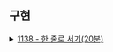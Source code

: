 ## 구현
<details>
<summary>
<a href="_1138.java">1138 - 한 줄로 서기(20분)</a>
</summary>

<ul>
<li>풀이과정<ul>
<li>자신의 위치에서 왼쪽부분에 자신보다 큰 값이 몇개 있는지 파악이 되기 때문에 젤 마지막 index 인 n-1 번 부터 읽어가면 된다.</li>
<li>예를들어 4 \n 2 1 1 0 이라면 0(4) -&gt; 1(3) -&gt; 1(2) -&gt; 2(1) 순서대로 arr에 인덱스 위치, value 이런식으로 add 메서드를 활용하면 쉽게 풀이가 가능하다.</li>
</ul>
</li>
</ul>
<ul>
<li><p>어려운점</p>
<ul>
<li>없었던것 같습니다.</li>
</ul>
</li>
<li><p>배운점</p>
<ul>
<li>처음에 int 로 할지 ArrayList로 할지 고민했는데 다음과 같이 그림을 그려보니까 쉽게 풀렸습니다.</li>

![image](https://github.com/leebongseung/coding-test/assets/101985441/c98c46ff-a72b-4e08-9dad-e7a40f72a19d)
</ul>
</li>
</ul>
</details>